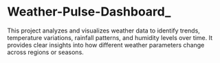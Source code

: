 # Weather-Pulse-Dashboard_
This project analyzes and visualizes weather data to identify trends, temperature variations, rainfall patterns, and humidity levels over time. It provides clear insights into how different weather parameters change across regions or seasons.
